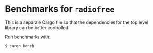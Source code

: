# Benchmarks for `radiofree`

This is a separate Cargo file so that the dependencies for the top level
library can be better controlled.

Run benchmarks with:

```sh
$ cargo bench
```
